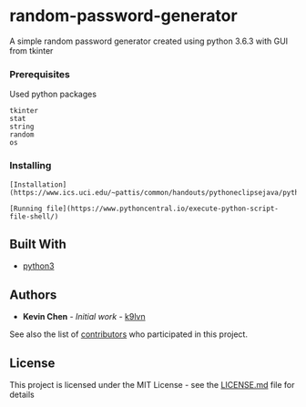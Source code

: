 # random-password-generator
A simple random password generator created using python 3.6.3 with GUI from tkinter

### Prerequisites

Used python packages

```
tkinter
stat
string
random
os
```

### Installing

```
[Installation](https://www.ics.uci.edu/~pattis/common/handouts/pythoneclipsejava/python.html)

[Running file](https://www.pythoncentral.io/execute-python-script-file-shell/)
```

## Built With

* [python3](https://www.python.org/)

## Authors

* **Kevin Chen** - *Initial work* - [k9lvn](https://github.com/k9lvn)

See also the list of [contributors](https://github.com/your/project/contributors) who participated in this project.

## License

This project is licensed under the MIT License - see the [LICENSE.md](LICENSE.md) file for details
